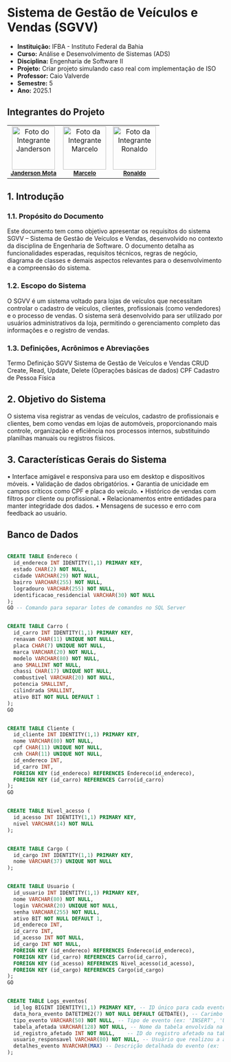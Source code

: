 
# Sistema de Gestão de Veículos e Vendas (SGVV)
- **Instituição:** IFBA - Instituto Federal da Bahia
- **Curso:** Análise e Desenvolvimento de Sistemas (ADS)
- **Disciplina:** Engenharia de Software II
- **Projeto:** Criar projeto simulando caso real com implementação de ISO
- **Professor:** Caio Valverde
- **Semestre:** 5
- **Ano:** 2025.1

## Integrantes do Projeto

<table>
  <tr>
    <td align="center">
      <img src="https://avatars.githubusercontent.com/u/80362674?v=4" width="100px;" alt="Foto do Integrante Janderson"/><br />
      <sub><b><a href="https://github.com/JandersonMota">Janderson Mota</a></b></sub>
    </td>
    <td align="center">
      <img src="https://avatars.githubusercontent.com/u/114780494?v=4" width="100px;" alt="Foto da Integrante Marcelo"/><br />
      <sub><b><a href="https://github.com/marceloteclas">Marcelo</a></b></sub>
    </td>
    <td align="center">
      <img src="https://avatars.githubusercontent.com/u/129338943?v=4" width="100px;" alt="Foto da Integrante Ronaldo"/><br />
      <sub><b><a href="https://github.com/Ronaldo-Correia">Ronaldo</a></b></sub>
    </td>
  </tr>
</table>

## 1. Introdução
### 1.1. Propósito do Documento
Este documento tem como objetivo apresentar os requisitos do sistema SGVV – Sistema de Gestão de Veículos e Vendas, desenvolvido no contexto da disciplina de Engenharia de Software. O documento detalha as funcionalidades esperadas, requisitos técnicos, regras de negócio, diagrama de classes e demais aspectos relevantes para o desenvolvimento e a compreensão do sistema.

### 1.2. Escopo do Sistema
O SGVV é um sistema voltado para lojas de veículos que necessitam controlar o cadastro de veículos, clientes, profissionais (como vendedores) e o processo de vendas. O sistema será desenvolvido para ser utilizado por usuários administrativos da loja, permitindo o gerenciamento completo das informações e o registro de vendas.

### 1.3. Definições, Acrônimos e Abreviações
Termo	Definição
SGVV	Sistema de Gestão de Veículos e Vendas
CRUD	Create, Read, Update, Delete (Operações básicas de dados)
CPF	Cadastro de Pessoa Física

## 2. Objetivo do Sistema
O sistema visa registrar as vendas de veículos, cadastro de profissionais e clientes, bem como vendas em lojas de automóveis, proporcionando mais controle, organização e eficiência nos processos internos, substituindo planilhas manuais ou registros físicos.

## 3. Características Gerais do Sistema
•	Interface amigável e responsiva para uso em desktop e dispositivos móveis.
•	Validação de dados obrigatórios.
•	Garantia de unicidade em campos críticos como CPF e placa do veículo.
•	Histórico de vendas com filtros por cliente ou profissional.
•	Relacionamentos entre entidades para manter integridade dos dados.
•	Mensagens de sucesso e erro com feedback ao usuário.

## Banco de Dados

``` SQL SERVER

CREATE TABLE Endereco (
  id_endereco INT IDENTITY(1,1) PRIMARY KEY,
  estado CHAR(2) NOT NULL,
  cidade VARCHAR(29) NOT NULL,
  bairro VARCHAR(255) NOT NULL,
  logradouro VARCHAR(255) NOT NULL,
  identificacao_residencial VARCHAR(30) NOT NULL
);
GO -- Comando para separar lotes de comandos no SQL Server


CREATE TABLE Carro (
  id_carro INT IDENTITY(1,1) PRIMARY KEY,
  renavam CHAR(11) UNIQUE NOT NULL,
  placa CHAR(7) UNIQUE NOT NULL,
  marca VARCHAR(20) NOT NULL,
  modelo VARCHAR(80) NOT NULL,
  ano SMALLINT NOT NULL,
  chassi CHAR(17) UNIQUE NOT NULL,
  combustivel VARCHAR(20) NOT NULL,
  potencia SMALLINT,
  cilindrada SMALLINT,
  ativo BIT NOT NULL DEFAULT 1
);
GO


CREATE TABLE Cliente (
  id_cliente INT IDENTITY(1,1) PRIMARY KEY,
  nome VARCHAR(80) NOT NULL,
  cpf CHAR(11) UNIQUE NOT NULL,
  cnh CHAR(11) UNIQUE NOT NULL,
  id_endereco INT,
  id_carro INT,
  FOREIGN KEY (id_endereco) REFERENCES Endereco(id_endereco),
  FOREIGN KEY (id_carro) REFERENCES Carro(id_carro)
);
GO


CREATE TABLE Nivel_acesso (
  id_acesso INT IDENTITY(1,1) PRIMARY KEY,
  nivel VARCHAR(14) NOT NULL
);


CREATE TABLE Cargo (
  id_cargo INT IDENTITY(1,1) PRIMARY KEY,
  nome VARCHAR(37) UNIQUE NOT NULL
);


CREATE TABLE Usuario (
  id_usuario INT IDENTITY(1,1) PRIMARY KEY,
  nome VARCHAR(80) NOT NULL,
  login VARCHAR(20) UNIQUE NOT NULL,
  senha VARCHAR(255) NOT NULL,
  ativo BIT NOT NULL DEFAULT 1,
  id_endereco INT,
  id_carro INT,
  id_acesso INT NOT NULL,
  id_cargo INT NOT NULL,
  FOREIGN KEY (id_endereco) REFERENCES Endereco(id_endereco),
  FOREIGN KEY (id_carro) REFERENCES Carro(id_carro),
  FOREIGN KEY (id_acesso) REFERENCES Nivel_acesso(id_acesso),
  FOREIGN KEY (id_cargo) REFERENCES Cargo(id_cargo)
);
GO


CREATE TABLE Logs_eventos(
  id_log BIGINT IDENTITY(1,1) PRIMARY KEY, -- ID único para cada evento de log, auto-incrementável
  data_hora_evento DATETIME2(7) NOT NULL DEFAULT GETDATE(), -- Carimbo de data/hora exato do evento, com alta precisão
  tipo_evento VARCHAR(50) NOT NULL, -- Tipo de evento (ex: 'INSERT', 'UPDATE', 'DELETE', 'LOGIN', 'ERRO', 'CONSULTA')
  tabela_afetada VARCHAR(128) NOT NULL, -- Nome da tabela envolvida na operação (ex: 'Cliente', 'Carro'). Nulo se não aplicável.
  id_registro_afetado INT NOT NULL,    -- ID do registro afetado na tabela (ex: id_cliente, id_carro). Nulo se não aplicável.
  usuario_responsavel VARCHAR(80) NOT NULL, -- Usuário que realizou a ação (pode ser o login da tabela 'Usuario' ou 'SUSER_SNAME()')
  detalhes_evento NVARCHAR(MAX) -- Descrição detalhada do evento (ex: 'Cliente ID 10 atualizado: Nome de "Antônio" para "Antônio Silva"'). NVARCHAR(MAX) para texto longo.
);
```
